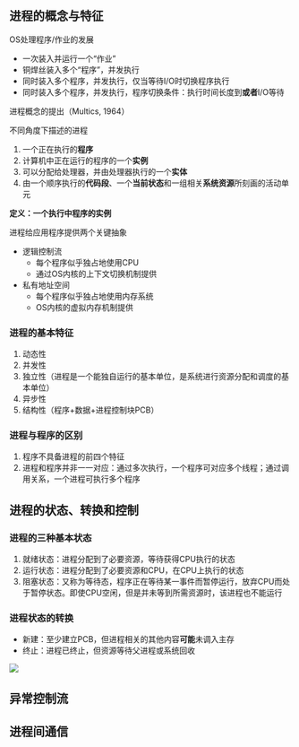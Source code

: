 ## 进程的概念与特征

OS处理程序/作业的发展

- 一次装入并运行一个“作业”
- 铜焊丝装入多个“程序”，并发执行
- 同时装入多个程序，并发执行，仅当等待I/O时切换程序执行
- 同时装入多个程序，并发执行，程序切换条件：执行时间长度到**或者**I/O等待

进程概念的提出（Multics, 1964）

不同角度下描述的进程

1. 一个正在执行的**程序**
2. 计算机中正在运行的程序的一个**实例**
3. 可以分配给处理器，并由处理器执行的一个**实体**
4. 由一个顺序执行的**代码段**、一个**当前状态**和一组相关**系统资源**所刻画的活动单元

**定义：一个执行中程序的实例**

进程给应用程序提供两个关键抽象

- 逻辑控制流
    - 每个程序似乎独占地使用CPU
    - 通过OS内核的上下文切换机制提供
- 私有地址空间
    - 每个程序似乎独占地使用内存系统
    - OS内核的虚拟内存机制提供

### 进程的基本特征

1. 动态性
2. 并发性
3. 独立性（进程是一个能独自运行的基本单位，是系统进行资源分配和调度的基本单位）
4. 异步性
5. 结构性（程序+数据+进程控制块PCB）

### 进程与程序的区别

1. 程序不具备进程的前四个特征
2. 进程和程序并非一一对应：通过多次执行，一个程序可对应多个线程；通过调用关系，一个进程可执行多个程序

## 进程的状态、转换和控制

### 进程的三种基本状态

1. 就绪状态：进程分配到了必要资源，等待获得CPU执行的状态
2. 运行状态：进程分配到了必要资源和CPU，在CPU上执行的状态
3. 阻塞状态：又称为等待态，程序正在等待某一事件而暂停运行，放弃CPU而处于暂停状态。即使CPU空闲，但是并未等到所需资源时，该进程也不能运行

### 进程状态的转换

- 新建：至少建立PCB，但进程相关的其他内容**可能**未调入主存
- 终止：进程已终止，但资源等待父进程或系统回收

![](https://github.com/DINOREXNB/dinorexnb.github.io/blob/main/docs/images/os2-1.png?raw=true)


## 异常控制流

## 进程间通信
